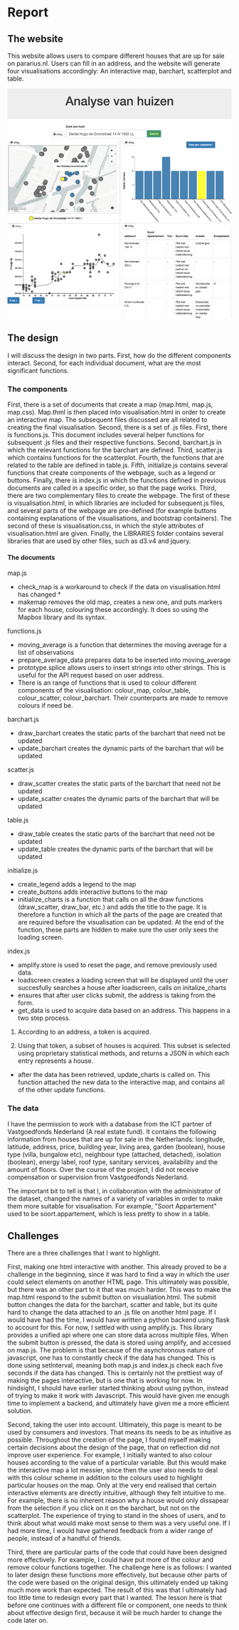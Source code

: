 # Report 

## The website 

This website allows users to compare different houses that are up for sale on pararius.nl. Users can fill in an address, and the website will generate four visualisations accordingly: An interactive map, barchart, scatterplot and table. 

![The website](https://github.com/fholstege/ProgrammingProject/blob/master/doc/pictures_process/final_version.png) 

## The design 

I will discuss the design in two parts. First, how do the different components interact. Second, for each individual document, what are the most significant functions. 

### The components

First, there is a set of documents that create a map (map.html, map.js, map.css). Map.thml is then placed into visualisation.html in order to create an interactive map. The subsequent files discussed are all related to creating the final visualisation. Second, there is a set of .js files. First, there is functions.js. This document includes several helper functions for subsequent .js files and their respective functions. Second, barchart.js in which the relevant functions for the barchart are defined. Third, scatter.js which contains functions for the scatterplot. Fourth, the functions that are related to the table are defined in table.js. Fifth, initialize.js contains several functions that create components of the webpage, such as a legend or buttons. Finally, there is index.js in which the functions defined in previous documents are called in a specific order, so that the page works. Third, there are two complementary files to create the webpage. The first of these is visualisation.html, in which libraries are included for subsequent.js files, and several parts of the webpage are pre-defined (for example buttons containing explanations of the visualisations, and bootstrap containers). The second of these is visualisation.css, in which the style attributes of visualisation.html are given. Finally, the LIBRARIES folder contains several libraries that are used by other files, such as d3.v4 and jquery. 


#### The documents 

map.js 
- check_map is a workaround to check if the data on visualisation.html has changed * 
- makemap removes the old map, creates a new one, and puts markers for each house, colouring these accordingly. It does so using the Mapbox library and its syntax. 

functions.js
- moving_average is a function that determines the moving average for a list of observations
- prepare_average_data prepares data to be inserted into moving_average 
- prototype.splice allows users to insert strings into other strings. This is useful for the API request based on user address. 
- There is an range of functions that is used to colour different components of the visualisation: colour_map, colour_table, colour_scatter, colour_barchart. Their counterparts are made to remove colours if need be. 

barchart.js 
- draw_barchart creates the static parts of the barchart that need not be updated
- update_barchart creates the dynamic parts of the barchart that will be updated 

scatter.js 
- draw_scatter creates the static parts of the barchart that need not be updated
- update_scatter creates the dynamic parts of the barchart that will be updated 

table.js 
- draw_table creates the static parts of the barchart that need not be updated
- update_table creates the dynamic parts of the barchart that will be updated 

initialize.js
- create_legend adds a legend to the map 
- create_buttons adds interactive buttons to the map 
- initialize_charts is a function that calls on all the draw functions (draw_scatter, draw_bar, etc.) and adds the title to the page. It is therefore a function in which all the parts of the page are created that are required before the visualisation can be updated. At the end of the function, these parts are hidden to make sure the user only sees the loading screen. 

index.js
- amplify.store is used to reset the page, and remove previously used data. 
- loadscreen creates a loading screen that will be displayed until the user succesfully searches a house
  after loadscreen, calls on initalize_charts
- ensures that after user clicks submit, the address is taking from the form. 
- get_data is used to acquire data based on an address. This happens in a two step process.

1) According to an address, a token is acquired. 

2) Using that token, a subset of houses is acquired. This subset is selected using proprietary statistical methods, and returns a JSON in which each entry represents a house. 

- after the data has been retrieved, update_charts is called on. This function attached the new data to the interactive map, and contains all of the other update functions.


### The data 

I have the permission to work with a database from the ICT partner of Vastgoedfonds Nederland (A real estate fund). It contains the following information from houses that are up for sale in the Netherlands: longitude, latitude, address, price, building year, living area, garden (boolean), house type (villa, bungalow etc), neighbour type (attached, detached), isolation (boolean), energy label, roof type, sanitary services, availability and the amount of floors. Over the course of the project, I did not receive compensation or supervision from Vastgoedfonds Nederland. 

The important bit to tell is that I, in collaboration with the administrator of the dataset, changed the names of a variety of variables in order to make them more suitable for visualisation. For example, "Soort Appartement" used to be soort.appartement, which is less pretty to show in a table. 


## Challenges

There are a three challenges that I want to highlight. 

First, making one html interactive with another. This already proved to be a challenge in the beginning, since it was hard to find a way in which the user could select elements on another HTML page. This ultimately was possible, but there was an other part to it that was much harder. This was to make the map.html respond to the submit button on visualiation.html. The submit button changes the data for the barchart, scatter and table, but its quite hard to change the data attached to an .js file on another html page. If I would have had the time, I would have written a python backend using flask to account for this. For now, I settled with using amplify.js. This library provides a unified api where one can store data across multiple files. When the submit button is pressed, the data is stored using amplify, and accessed on map.js. The problem is that because of the asynchronous nature of javascript, one has to constantly check if the data has changed. This is done using setInterval, meaning both map.js and index.js check each five seconds if the data has changed. This is certainly not the prettiest way of making the pages interactive, but is one that is working for now. In hindsight, I should have earlier started thinking about using python, instead of trying to make it work with Javascript. This would have given me enough time to implement a backend, and ultimately have given me a more efficient solution. 

Second, taking the user into account. Ultimately, this page is meant to be used by consumers and investors. That means its needs to be as intuitive as possible. Throughout the creation of the page, I found myself making certain decisions about the design of the page, that on reflection did not improve user experience. For example, I initially wanted to also colour houses according to the value of a particular variable. But this would make the interactive map a lot messier, since then the user also needs to deal with this colour scheme in addition to the colours used to highlight particular houses on the map. Only at the very end realised that certain interactive elements are directly intuitive, although they felt intuitive to me. For example, there is no inherent reason why a house would only dissapear from the selection if you click on it on the barchart, but not on the scatterplot. The experience of trying to stand in the shoes of users, and to think about what would make most sense to them was a very useful one. If I had more time, I would have gathered feedback from a wider range of people, instead of a handful of friends. 

Third, there are particular parts of the code that could have been designed more effectively. For example, I could have put more of the colour and remove colour functions together. The challenge here is as follows: I wanted to later design these functions more effectively, but because other parts of the code were based on the original design, this ultimately ended up taking much more work than expected. The result of this was that I ultimately had too little time to redesign every part that I wanted. The lesson here is that before one continues with a different file or component, one needs to think about effective design first, because it will be much harder to change the code later on.

